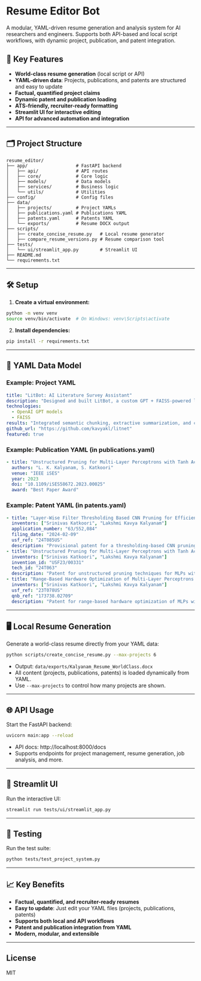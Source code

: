 # Resume Editor Bot

A modular, YAML-driven resume generation and analysis system for AI researchers and engineers. Supports both API-based and local script workflows, with dynamic project, publication, and patent integration.

## 🚀 Key Features
- **World-class resume generation** (local script or API)
- **YAML-driven data**: Projects, publications, and patents are structured and easy to update
- **Factual, quantified project claims**
- **Dynamic patent and publication loading**
- **ATS-friendly, recruiter-ready formatting**
- **Streamlit UI for interactive editing**
- **API for advanced automation and integration**

---

## 🗂️ Project Structure
```
resume_editor/
├── app/                  # FastAPI backend
│   ├── api/              # API routes
│   ├── core/             # Core logic
│   ├── models/           # Data models
│   ├── services/         # Business logic
│   └── utils/            # Utilities
├── config/               # Config files
├── data/
│   ├── projects/         # Project YAMLs
│   ├── publications.yaml # Publications YAML
│   ├── patents.yaml      # Patents YAML
│   └── exports/          # Resume DOCX output
├── scripts/
│   ├── create_concise_resume.py   # Local resume generator
│   ├── compare_resume_versions.py # Resume comparison tool
├── tests/
│   └── ui/streamlit_app.py        # Streamlit UI
├── README.md
└── requirements.txt
```

---

## 🛠️ Setup
1. **Create a virtual environment:**
```bash
python -m venv venv
source venv/bin/activate  # On Windows: venv\Scripts\activate
```
2. **Install dependencies:**
```bash
pip install -r requirements.txt
```

---

## 📄 YAML Data Model

### Example: Project YAML
```yaml
title: "LitBot: AI Literature Survey Assistant"
description: "Designed and built LitBot, a custom GPT + FAISS-powered literature assistant for neural network sparsity research. Integrated semantic chunking, extractive summarization, and citation linking across 200+ papers."
technologies:
  - OpenAI GPT models
  - FAISS
results: "Integrated semantic chunking, extractive summarization, and citation linking across 200+ papers."
github_url: "https://github.com/kavyakl/litnet"
featured: true
```

### Example: Publication YAML (in publications.yaml)
```yaml
- title: "Unstructured Pruning for Multi-Layer Perceptrons with Tanh Activation"
  authors: "L. K. Kalyanam, S. Katkoori"
  venue: "IEEE iSES"
  year: 2023
  doi: "10.1109/iSES58672.2023.00025"
  award: "Best Paper Award"
```

### Example: Patent YAML (in patents.yaml)
```yaml
- title: "Layer-Wise Filter Thresholding Based CNN Pruning for Efficient IoT Edge Implementations"
  inventors: ["Srinivas Katkoori", "Lakshmi Kavya Kalyanam"]
  application_number: "63/552,084"
  filing_date: "2024-02-09"
  usf_ref: "24T085US"
  description: "Provisional patent for a thresholding-based CNN pruning method for efficient IoT edge deployment."
- title: "Unstructured Pruning for Multi-Layer Perceptrons with Tanh Activation"
  inventors: ["Srinivas Katkoori", "Lakshmi Kavya Kalyanam"]
  invention_id: "USF23/00331"
  tech_id: "24T063"
  description: "Patent for unstructured pruning techniques for MLPs with tanh activation."
- title: "Range-Based Hardware Optimization of Multi-Layer Perceptrons with ReLUs"
  inventors: ["Srinivas Katkoori", "Lakshmi Kavya Kalyanam"]
  usf_ref: "23T078US"
  qnb_ref: "173738.02709"
  description: "Patent for range-based hardware optimization of MLPs with ReLU activation."
```

---

## 🖥️ Local Resume Generation
Generate a world-class resume directly from your YAML data:
```bash
python scripts/create_concise_resume.py --max-projects 6
```
- Output: `data/exports/Kalyanam_Resume_WorldClass.docx`
- All content (projects, publications, patents) is loaded dynamically from YAML.
- Use `--max-projects` to control how many projects are shown.

---

## 🌐 API Usage
Start the FastAPI backend:
```bash
uvicorn main:app --reload
```
- API docs: http://localhost:8000/docs
- Supports endpoints for project management, resume generation, job analysis, and more.

---

## 🎨 Streamlit UI
Run the interactive UI:
```bash
streamlit run tests/ui/streamlit_app.py
```

---

## 🧪 Testing
Run the test suite:
```bash
python tests/test_project_system.py
```

---

## 📈 Key Benefits
- **Factual, quantified, and recruiter-ready resumes**
- **Easy to update**: Just edit your YAML files (projects, publications, patents)
- **Supports both local and API workflows**
- **Patent and publication integration from YAML**
- **Modern, modular, and extensible**

---

## License
MIT 
